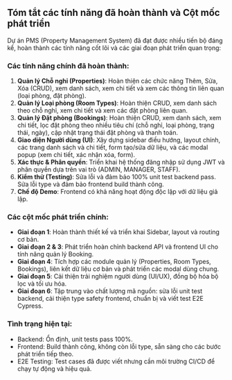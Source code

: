 ## Tóm tắt các tính năng đã hoàn thành và Cột mốc phát triển

Dự án PMS (Property Management System) đã đạt được nhiều tiến bộ đáng kể, hoàn thành các tính năng cốt lõi và các giai đoạn phát triển quan trọng:

### Các tính năng chính đã hoàn thành:

1.  **Quản lý Chỗ nghỉ (Properties)**: Hoàn thiện các chức năng Thêm, Sửa, Xóa (CRUD), xem danh sách, xem chi tiết và xem các thông tin liên quan (loại phòng, đặt phòng).
2.  **Quản lý Loại phòng (Room Types)**: Hoàn thiện CRUD, xem danh sách theo chỗ nghỉ, xem chi tiết và xem các đặt phòng liên quan.
3.  **Quản lý Đặt phòng (Bookings)**: Hoàn thiện CRUD, xem danh sách, xem chi tiết, lọc đặt phòng theo nhiều tiêu chí (chỗ nghỉ, loại phòng, trạng thái, ngày), cập nhật trạng thái đặt phòng và thanh toán.
4.  **Giao diện Người dùng (UI)**: Xây dựng sidebar điều hướng, layout chính, các trang danh sách và chi tiết, form tạo/sửa dữ liệu, và các modal popup (xem chi tiết, xác nhận xóa, form).
5.  **Xác thực & Phân quyền**: Triển khai hệ thống đăng nhập sử dụng JWT và phân quyền dựa trên vai trò (ADMIN, MANAGER, STAFF).
6.  **Kiểm thử (Testing)**: Sửa lỗi và đảm bảo 100% unit test backend pass. Sửa lỗi type và đảm bảo frontend build thành công.
7.  **Chế độ Demo**: Frontend có khả năng hoạt động độc lập với dữ liệu giả lập.

### Các cột mốc phát triển chính:

-   **Giai đoạn 1**: Hoàn thành thiết kế và triển khai Sidebar, layout và routing cơ bản.
-   **Giai đoạn 2 & 3**: Phát triển hoàn chỉnh backend API và frontend UI cho tính năng quản lý Booking.
-   **Giai đoạn 4**: Tích hợp các module quản lý (Properties, Room Types, Bookings), liên kết dữ liệu cơ bản và phát triển các modal dùng chung.
-   **Giai đoạn 5**: Cải thiện trải nghiệm người dùng (UI/UX), đồng bộ hóa bộ lọc và tối ưu hóa.
-   **Giai đoạn 6**: Tập trung vào chất lượng mã nguồn: sửa lỗi unit test backend, cải thiện type safety frontend, chuẩn bị và viết test E2E Cypress.

### Tình trạng hiện tại:

-   Backend: Ổn định, unit tests pass 100%.
-   Frontend: Build thành công, không còn lỗi type, sẵn sàng cho các bước phát triển tiếp theo.
-   E2E Testing: Test cases đã được viết nhưng cần môi trường CI/CD để chạy tự động và hiệu quả.

